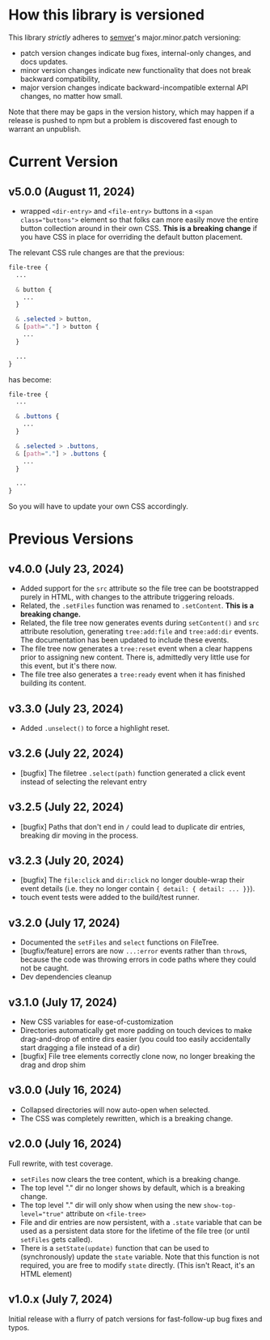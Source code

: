 # How this library is versioned

This library _strictly_ adheres to [semver](https://semver.org)'s major.minor.patch versioning:

- patch version changes indicate bug fixes, internal-only changes, and docs updates.
- minor version changes indicate new functionality that does not break backward compatibility,
- major version changes indicate backward-incompatible external API changes, no matter how small.

Note that there may be gaps in the version history, which may happen if a release is pushed to npm but a problem is discovered fast enough to warrant an unpublish.

# Current Version

## v5.0.0 (August 11, 2024)

- wrapped `<dir-entry>` and `<file-entry>` buttons in a `<span class="buttons">` element so that folks can more easily move the entire button collection around in their own CSS. **This is a breaking change** if you have CSS in place for overriding the default button placement.

The relevant CSS rule changes are that the previous:

```css
file-tree {
  ...

  & button {
    ...
  }

  & .selected > button,
  & [path="."] > button {
    ...
  }

  ...
}
```

has become:

```css
file-tree {
  ...

  & .buttons {
    ...
  }

  & .selected > .buttons,
  & [path="."] > .buttons {
    ...
  }

  ...
}
```

So you will have to update your own CSS accordingly.

# Previous Versions

## v4.0.0 (July 23, 2024)

- Added support for the `src` attribute so the file tree can be bootstrapped purely in HTML, with changes to the attribute triggering reloads.
- Related, the `.setFiles` function was renamed to `.setContent`. **This is a breaking change.**
- Related, the file tree now generates events during `setContent()` and `src` attribute resolution, generating `tree:add:file` and `tree:add:dir` events. The documentation has been updated to include these events.
- The file tree now generates a `tree:reset` event when a clear happens prior to assigning new content. There is, admittedly very little use for this event, but it's there now.
- The file tree also generates a `tree:ready` event when it has finished building its content.

## v3.3.0 (July 23, 2024)

- Added `.unselect()` to force a highlight reset.

## v3.2.6 (July 22, 2024)

- [bugfix] The filetree `.select(path)` function generated a click event instead of selecting the relevant entry

## v3.2.5 (July 22, 2024)

- [bugfix] Paths that don't end in `/` could lead to duplicate dir entries, breaking dir moving in the process.

## v3.2.3 (July 20, 2024)

- [bugfix] The `file:click` and `dir:click` no longer double-wrap their event details (i.e. they no longer contain `{ detail: { detail: ... }}`).
- touch event tests were added to the build/test runner.

## v3.2.0 (July 17, 2024)

- Documented the `setFiles` and `select` functions on FileTree.
- [bugfix/feature] errors are now `...:error` events rather than `throw`s, because the code was throwing errors in code paths where they could not be caught.
- Dev dependencies cleanup

## v3.1.0 (July 17, 2024)

- New CSS variables for ease-of-customization
- Directories automatically get more padding on touch devices to make drag-and-drop of entire dirs easier (you could too easily accidentally start dragging a file instead of a dir)
- [bugfix] File tree elements correctly clone now, no longer breaking the drag and drop shim

## v3.0.0 (July 16, 2024)

- Collapsed directories will now auto-open when selected.
- The CSS was completely rewritten, which is a breaking change.

## v2.0.0 (July 16, 2024)

Full rewrite, with test coverage.

- `setFiles` now clears the tree content, which is a breaking change.
- The top level "." dir no longer shows by default, which is a breaking change.
- The top level "." dir will only show when using the new `show-top-level="true"` attribute on `<file-tree>`
- File and dir entries are now persistent, with a `.state` variable that can be used as a persistent data store for the lifetime of the file tree (or until `setFiles` gets called).
- There is a `setState(update)` function that can be used to (synchronously) update the `state` variable. Note that this function is not required, you are free to modify `state` directly. (This isn't React, it's an HTML element)

## v1.0.x (July 7, 2024)

Initial release with a flurry of patch versions for fast-follow-up bug fixes and typos.

